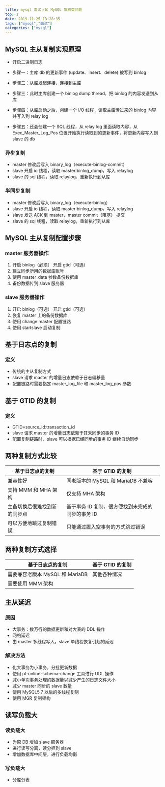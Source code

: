 ```yaml
---
title: mysql 面试（6）MySQL 架构类问题
top: 1
date: 2019-11-25 13:28:35
tags: ["mysql","面试"]
categories: ["mysql"]
---
```


## MySQL 主从复制实现原理

* 开启二进制日志

* 步骤一：主库 db 的更新事件 (update、insert、delete) 被写到 binlog

* 步骤二：从库发起连接，连接到主库

* 步骤三：此时主库创建一个 binlog dump thread，把 binlog 的内容发送到从库

* 步骤四：从库启动之后，创建一个 I/O 线程，读取主库传过来的 binlog 内容并写入到 relay log

* 步骤五：还会创建一个 SQL 线程，从 relay log 里面读取内容，从 Exec_Master_Log_Pos 位置开始执行读取到的更新事件，将更新内容写入到 slave 的 db

### 异步复制

* master 修改后写入 binary_log（execute-binlog-commit）
* slave 开启 io 线程，读取 master binlog_dump，写入 relaylog
* slave 的 sql 线程，读取 relaylog，重新执行到从库

### 半同步复制

* master 修改后写入 binary_log（execute-binlog）
* slave 开启 io 线程，读取 master binlog_dump，写入 relaylog
* slave 发送 ACK 到 master，master commit（阻塞） 提交
* slave 的 sql 线程，读取 relaylog，重新执行到从库

## MySQL 主从复制配置步骤

### master 服务器操作

1. 开启 binlog（必须） 开启 gtid（可选）
2. 建立同步所用的数据库账号
3. 使用 master_data 参数备份数据库
4. 备份数据传到 slave 服务器

### slave 服务器操作

1. 开启 binlog（可选） 开启 gtid（可选）
2. 恢复 master 上的备份数据库
3. 使用 change master 配置链路
4. 使用 startslave 启动复制

## 基于日志点的复制

### 定义

* 传统的主从复制方式
* slave 请求 master 的增量日志依赖于日志偏移量
* 配置链路时需要指定 master_log_file 和 master_log_pos 参数

## 基于 GTID 的复制

### 定义

* GTID=source_id:transaction_id
* slave 请求 master 的增量日志依赖于其未同步的事务 ID
* 配置复制链路时，slave 可以根据已经同步的事务 ID 继续自动同步

## 两种复制方式比较

|基于日志点的复制|基于 GTID 的复制|
|-|-|
|兼容性好|同老版本的 MySQL 和 MariaDB 不兼容|
|支持 MMM 和 MHA 架构|仅支持 MHA 架构|
|主备切换后很难找到新的同步点|基于事务 ID 复制，很方便找到未完成的同步的事务 ID|
|可以方便地跳过复制错误|只能通过置入空事务的方式跳过错误|

## 两种复制方式选择

|基于日志点的复制|基于 GTID 的复制|
|-|-|
|需要兼容老版本 MySQL 和 MariaDB|其他各种情况|
|需要使用 MMM 架构||

## 主从延迟

### 原因

- 大事务：数万行的数据更新和对大表的 DDL 操作
- 网络延迟
- 由 master 多线程写入，slave 单线程恢复引起的延迟

### 解决方法

- 化大事务为小事务，分批更新数据
- 使用 pt-online-schema-change 工具进行 DDL 操作
- 减小单次事务处理的数据量以减少产生的日志文件大小
- 减少 master 同步的 slave 数量
- 使用 MySQL5.7 以后的多线程复制
- 使用 MGR 复制架构

## 读写负载大

### 读负载大

- 为原 DB 增加 slave 服务器
- 进行读写分离，读分担到 slave
- 增加数据库中间层，进行负载均衡

### 写负载大

- 分库分表

